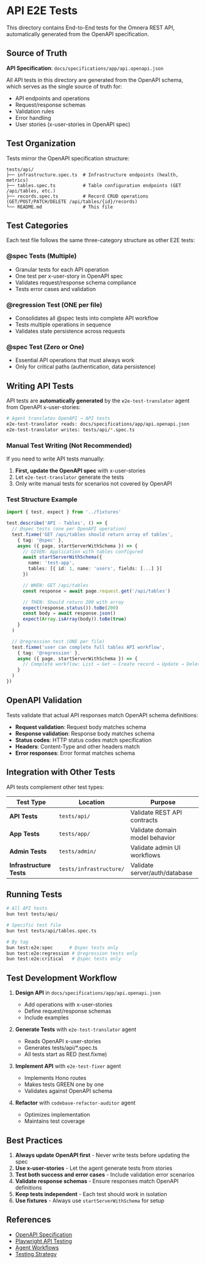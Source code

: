 # API E2E Tests

This directory contains End-to-End tests for the Omnera REST API, automatically generated from the OpenAPI specification.

## Source of Truth

**API Specification**: `docs/specifications/app/api.openapi.json`

All API tests in this directory are generated from the OpenAPI schema, which serves as the single source of truth for:

- API endpoints and operations
- Request/response schemas
- Validation rules
- Error handling
- User stories (x-user-stories in OpenAPI spec)

## Test Organization

Tests mirror the OpenAPI specification structure:

```
tests/api/
├── infrastructure.spec.ts  # Infrastructure endpoints (health, metrics)
├── tables.spec.ts          # Table configuration endpoints (GET /api/tables, etc.)
├── records.spec.ts         # Record CRUD operations (GET/POST/PATCH/DELETE /api/tables/{id}/records)
└── README.md               # This file
```

## Test Categories

Each test file follows the same three-category structure as other E2E tests:

### @spec Tests (Multiple)

- Granular tests for each API operation
- One test per x-user-story in OpenAPI spec
- Validates request/response schema compliance
- Tests error cases and validation

### @regression Test (ONE per file)

- Consolidates all @spec tests into complete API workflow
- Tests multiple operations in sequence
- Validates state persistence across requests

### @spec Test (Zero or One)

- Essential API operations that must always work
- Only for critical paths (authentication, data persistence)

## Writing API Tests

API tests are **automatically generated** by the `e2e-test-translator` agent from OpenAPI x-user-stories:

```bash
# Agent translates OpenAPI → API tests
e2e-test-translator reads: docs/specifications/app/api.openapi.json
e2e-test-translator writes: tests/api/*.spec.ts
```

### Manual Test Writing (Not Recommended)

If you need to write API tests manually:

1. **First, update the OpenAPI spec** with x-user-stories
2. Let `e2e-test-translator` generate the tests
3. Only write manual tests for scenarios not covered by OpenAPI

### Test Structure Example

```typescript
import { test, expect } from '../fixtures'

test.describe('API - Tables', () => {
  // @spec tests (one per OpenAPI operation)
  test.fixme('GET /api/tables should return array of tables',
    { tag: '@spec' },
    async ({ page, startServerWithSchema }) => {
      // GIVEN: Application with tables configured
      await startServerWithSchema({
        name: 'test-app',
        tables: [{ id: 1, name: 'users', fields: [...] }]
      })

      // WHEN: GET /api/tables
      const response = await page.request.get('/api/tables')

      // THEN: Should return 200 with array
      expect(response.status()).toBe(200)
      const body = await response.json()
      expect(Array.isArray(body)).toBe(true)
    }
  )

  // @regression test (ONE per file)
  test.fixme('user can complete full tables API workflow',
    { tag: '@regression' },
    async ({ page, startServerWithSchema }) => {
      // Complete workflow: List → Get → Create record → Update → Delete
    }
  )
})
```

## OpenAPI Validation

Tests validate that actual API responses match OpenAPI schema definitions:

- **Request validation**: Request body matches schema
- **Response validation**: Response body matches schema
- **Status codes**: HTTP status codes match specification
- **Headers**: Content-Type and other headers match
- **Error responses**: Error format matches schema

## Integration with Other Tests

API tests complement other test types:

| Test Type                | Location                | Purpose                        |
| ------------------------ | ----------------------- | ------------------------------ |
| **API Tests**            | `tests/api/`            | Validate REST API contracts    |
| **App Tests**            | `tests/app/`            | Validate domain model behavior |
| **Admin Tests**          | `tests/admin/`          | Validate admin UI workflows    |
| **Infrastructure Tests** | `tests/infrastructure/` | Validate server/auth/database  |

## Running Tests

```bash
# All API tests
bun test tests/api/

# Specific test file
bun test tests/api/tables.spec.ts

# By tag
bun test:e2e:spec      # @spec tests only
bun test:e2e:regression # @regression tests only
bun test:e2e:critical   # @spec tests only
```

## Test Development Workflow

1. **Design API** in `docs/specifications/app/api.openapi.json`
   - Add operations with x-user-stories
   - Define request/response schemas
   - Include examples

2. **Generate Tests** with `e2e-test-translator` agent
   - Reads OpenAPI x-user-stories
   - Generates tests/api/\*.spec.ts
   - All tests start as RED (test.fixme)

3. **Implement API** with `e2e-test-fixer` agent
   - Implements Hono routes
   - Makes tests GREEN one by one
   - Validates against OpenAPI schema

4. **Refactor** with `codebase-refactor-auditor` agent
   - Optimizes implementation
   - Maintains test coverage

## Best Practices

1. **Always update OpenAPI first** - Never write tests before updating the spec
2. **Use x-user-stories** - Let the agent generate tests from stories
3. **Test both success and error cases** - Include validation error scenarios
4. **Validate response schemas** - Ensure responses match OpenAPI definitions
5. **Keep tests independent** - Each test should work in isolation
6. **Use fixtures** - Always use `startServerWithSchema` for setup

## References

- [OpenAPI Specification](https://spec.openapis.org/oas/v3.1.0)
- [Playwright API Testing](https://playwright.dev/docs/api-testing)
- [Agent Workflows](../../docs/development/agent-workflows.md)
- [Testing Strategy](../../docs/architecture/testing-strategy.md)
